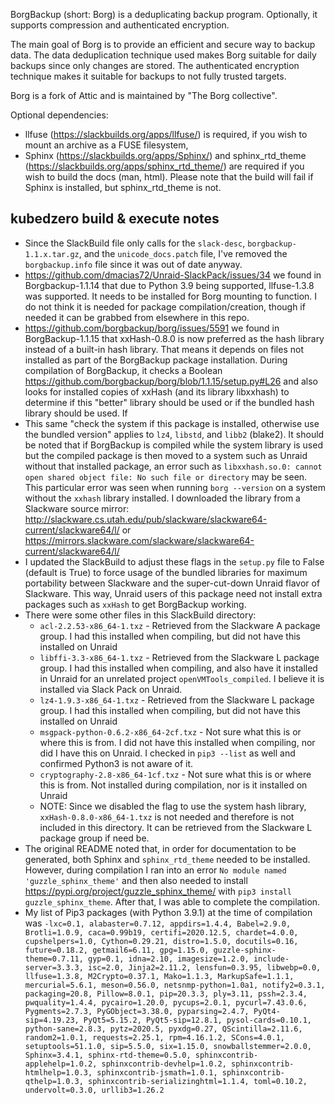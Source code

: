BorgBackup (short: Borg) is a deduplicating backup program.
Optionally, it supports compression and authenticated encryption.

The main goal of Borg is to provide an efficient and secure way to
backup data. The data deduplication technique used makes Borg suitable
for daily backups since only changes are stored. The authenticated
encryption technique makes it suitable for backups to not fully trusted
targets.

Borg is a fork of Attic and is maintained by "The Borg collective".

Optional dependencies:
- llfuse (https://slackbuilds.org/apps/llfuse/) is required,
  if you wish to mount an archive as a FUSE filesystem,
- Sphinx (https://slackbuilds.org/apps/Sphinx/) and
  sphinx_rtd_theme (https://slackbuilds.org/apps/sphinx_rtd_theme/)
  are required if you wish to build the docs (man, html).
  Please note that the build will fail if Sphinx is installed,
  but sphinx_rtd_theme is not.



## kubedzero build & execute notes

- Since the SlackBuild file only calls for the `slack-desc`, `borgbackup-1.1.x.tar.gz`, and the `unicode_docs.patch` file, I've removed the `borgbackup.info` file since it was out of date anyway.
- https://github.com/dmacias72/Unraid-SlackPack/issues/34 we found in Borgbackup-1.1.14 that due to Python 3.9 being supported, llfuse-1.3.8 was supported. It needs to be installed for Borg mounting to function. I do not think it is needed for package compilation/creation, though if needed it can be grabbed from elsewhere in this repo.
- https://github.com/borgbackup/borg/issues/5591 we found in BorgBackup-1.1.15 that xxHash-0.8.0 is now preferred as the hash library instead of a built-in hash library. That means it depends on files not installed as part of the BorgBackup package installation. During compilation of BorgBackup, it checks a Boolean https://github.com/borgbackup/borg/blob/1.1.15/setup.py#L26 and also looks for installed copies of xxHash (and its library libxxhash) to determine if this "better" library should be used or if the bundled hash library should be used. If 
- This same "check the system if this package is installed, otherwise use the bundled version" applies to `lz4`, `libstd`, and `libb2` (blake2). It should be noted that if BorgBackup is compiled while the system library is used but the compiled package is then moved to a system such as Unraid without that installed package, an error such as `libxxhash.so.0: cannot open shared object file: No such file or directory` may be seen. This particular error was seen when running `borg --version` on a system without the `xxhash` library installed. I downloaded the library from a Slackware source mirror: http://slackware.cs.utah.edu/pub/slackware/slackware64-current/slackware64/l/ or https://mirrors.slackware.com/slackware/slackware64-current/slackware64/l/
- I updated the SlackBuild to adjust these flags in the `setup.py` file to False (default is True) to force usage of the bundled libraries for maximum portability between Slackware and the super-cut-down Unraid flavor of Slackware. This way, Unraid users of this package need not install extra packages such as `xxHash` to get BorgBackup working.
- There were some other files in this SlackBuild directory:
  - `acl-2.2.53-x86_64-1.txz` - Retrieved from the Slackware A package group. I had this installed when compiling, but did not have this installed on Unraid
  - `libffi-3.3-x86_64-1.txz` - Retrieved from the Slackware L package group. I had this installed when compiling, and also have it installed in Unraid for an unrelated project `openVMTools_compiled`. I believe it is installed via Slack Pack on Unraid. 
  - `lz4-1.9.3-x86_64-1.txz` - Retrieved from the Slackware L package group. I had this installed when compiling, but did not have this installed on Unraid
  - `msgpack-python-0.6.2-x86_64-2cf.txz` - Not sure what this is or where this is from. I did not have this installed when compiling, nor did I have this on Unraid. I checked in `pip3 --list` as well and confirmed Python3 is not aware of it. 
  - `cryptography-2.8-x86_64-1cf.txz` - Not sure what this is or where this is from. Not installed during compilation, nor is it installed on Unraid
  - NOTE: Since we disabled the flag to use the system hash library, `xxHash-0.8.0-x86_64-1.txz` is not needed and therefore is not included in this directory. It can be retrieved from the Slackware L package group if need be. 
- The original README noted that, in order for documentation to be generated, both Sphinx and `sphinx_rtd_theme` needed to be installed. However, during compilation I ran into an error `No module named 'guzzle_sphinx_theme'` and then also needed to install https://pypi.org/project/guzzle_sphinx_theme/ with `pip3 install guzzle_sphinx_theme`. After that, I was able to complete the compilation.
- My list of Pip3 packages (with Python 3.9.1) at the time of compilation was `-lxc=0.1, alabaster=0.7.12, appdirs=1.4.4, Babel=2.9.0, Brotli=1.0.9, caca=0.99b19, certifi=2020.12.5, chardet=4.0.0, cupshelpers=1.0, Cython=0.29.21, distro=1.5.0, docutils=0.16, future=0.18.2, getmail6=6.11, gpg=1.15.0, guzzle-sphinx-theme=0.7.11, gyp=0.1, idna=2.10, imagesize=1.2.0, include-server=3.3.3, isc=2.0, Jinja2=2.11.2, lensfun=0.3.95, libwebp=0.0, llfuse=1.3.8, M2Crypto=0.37.1, Mako=1.1.3, MarkupSafe=1.1.1, mercurial=5.6.1, meson=0.56.0, netsnmp-python=1.0a1, notify2=0.3.1, packaging=20.8, Pillow=8.0.1, pip=20.3.3, ply=3.11, pssh=2.3.4, pwquality=1.4.4, pycairo=1.20.0, pycups=2.0.1, pycurl=7.43.0.6, Pygments=2.7.3, PyGObject=3.38.0, pyparsing=2.4.7, PyQt4-sip=4.19.23, PyQt5=5.15.2, PyQt5-sip=12.8.1, pysol-cards=0.10.1, python-sane=2.8.3, pytz=2020.5, pyxdg=0.27, QScintilla=2.11.6, random2=1.0.1, requests=2.25.1, rpm=4.16.1.2, SCons=4.0.1, setuptools=51.1.0, sip=5.5.0, six=1.15.0, snowballstemmer=2.0.0, Sphinx=3.4.1, sphinx-rtd-theme=0.5.0, sphinxcontrib-applehelp=1.0.2, sphinxcontrib-devhelp=1.0.2, sphinxcontrib-htmlhelp=1.0.3, sphinxcontrib-jsmath=1.0.1, sphinxcontrib-qthelp=1.0.3, sphinxcontrib-serializinghtml=1.1.4, toml=0.10.2, undervolt=0.3.0, urllib3=1.26.2`
